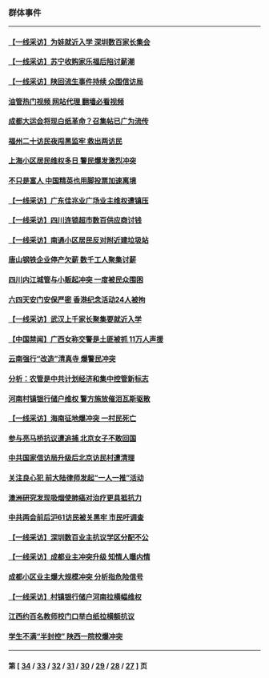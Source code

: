 ### 群体事件
---
#### [【一线采访】为娃就近入学 深圳数百家长集会](../../pages/ncid279/n14044246.md?07301245) 
#### [【一线采访】苏宁收购家乐福后陷讨薪潮](../../pages/ncid279/n14042224.md?07301245) 
#### [【一线采访】陕回流生事件持续 众围信访局](../../pages/ncid279/n14040242.md?07301245) 
#### [油管热门视频 网站代理 翻墙必看视频](http://138.2.39.72:81/youtube.html?epic-marker?07301245)
#### [成都大运会将现白纸革命？召集帖已广为流传](../../pages/ncid279/n14033119.md?07301245) 
#### [福州二十访民夜闯黑监牢 救出两访民](../../pages/ncid279/n14031617.md?07301245) 
#### [上海小区居民维权多日 警民爆发激烈冲突](../../pages/ncid279/n14029221.md?07301245) 
#### [不只是富人 中国精英也用脚投票加速离境](../../pages/ncid279/n14029086.md?07301245) 
#### [【一线采访】广东佳兆业广场业主维权遭镇压](../../pages/ncid279/n14028175.md?07301245) 
#### [【一线采访】四川连锁超市数百供应商讨钱](../../pages/ncid279/n14025102.md?07301245) 
#### [【一线采访】南通小区居民反对附近建垃圾站](../../pages/ncid279/n14021690.md?07301245) 
#### [唐山钢铁企业停产欠薪 数千工人聚集讨薪](../../pages/ncid279/n14017404.md?07301245) 
#### [四川内江城管与小贩起冲突 一度被民众围困](../../pages/ncid279/n14015922.md?07301245) 
#### [六四天安门安保严密 香港纪念活动24人被拘](../../pages/ncid279/n14009800.md?07301245) 
#### [【一线采访】武汉上千家长聚集要就近入学](../../pages/ncid279/n14009497.md?07301245) 
#### [【中国禁闻】广西女称交警是土匪被抓 11万人声援](../../pages/ncid279/n14006869.md?07301245) 
#### [云南强行“改造”清真寺 爆警民冲突](../../pages/ncid279/n14005561.md?07301245) 
#### [分析：农管是中共计划经济和集中控管新标志](../../pages/ncid279/n14000665.md?07301245) 
#### [河南村镇银行储户维权 警方施放催泪瓦斯驱散](../../pages/ncid279/n13998750.md?07301245) 
#### [【一线采访】海南征地爆冲突 一村民死亡](../../pages/ncid279/n13989137.md?07301245) 
#### [参与亮马桥抗议遭追捕 北京女子不敢回国](../../pages/ncid279/n13985420.md?07301245) 
#### [中共国家信访局升级后北京访民村遭清理](../../pages/ncid279/n13984826.md?07301245) 
#### [关注良心犯 前大陆律师发起“一人一推”活动](../../pages/ncid279/n13980524.md?07301245) 
#### [澳洲研究发现吸烟使肺癌对治疗更具抵抗力](../../pages/ncid279/n13977762.md?07301245) 
#### [中共两会前后沪61访民被关黑牢 市民吁调查](../../pages/ncid279/n13976054.md?07301245) 
#### [【一线采访】深圳数百业主抗议学区分配不公](../../pages/ncid279/n13976680.md?07301245) 
#### [【一线采访】成都业主冲突升级 知情人曝内情](../../pages/ncid279/n13965289.md?07301245) 
#### [成都小区业主爆大规模冲突 分析指危险信号](../../pages/ncid279/n13964520.md?07301245) 
#### [【一线采访】村镇银行储户河南拉横幅维权](../../pages/ncid279/n13964555.md?07301245) 
#### [江西约百名教师校门口举白纸拉横额抗议](../../pages/ncid279/n13958579.md?07301245) 
#### [学生不满“半封控” 陕西一院校爆冲突](../../pages/ncid279/n13946647.md?07301245) 

---
#### 第 [ [34](./34.md?07301245) / [33](./33.md?07301245) / [32](./32.md?07301245) / [31](./31.md?07301245) / [30](./30.md?07301245) / [29](./29.md?07301245) / [28](./28.md?07301245) / [27](./27.md?07301245) ] 页
